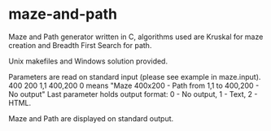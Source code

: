 maze-and-path
=============

Maze and Path generator written in C, algorithms used are Kruskal for maze creation and Breadth First Search for path.

Unix makefiles and Windows solution provided.

Parameters are read on standard input (please see example in maze.input).
400 200 1,1 400,200 0 means "Maze 400x200 - Path from 1,1 to 400,200 - No output"
Last parameter holds output format: 0 - No output, 1 - Text, 2 - HTML.

Maze and Path are displayed on standard output.
